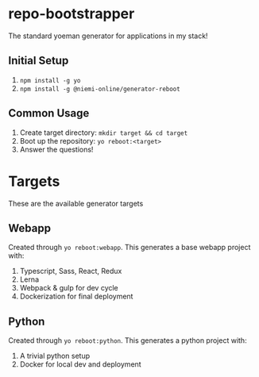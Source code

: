 # repo-bootstrapper
The standard yoeman generator for applications in my stack!

## Initial Setup
1. `npm install -g yo`
2. `npm install -g @niemi-online/generator-reboot`

## Common Usage
1. Create target directory: `mkdir target && cd target`
1. Boot up the repository: `yo reboot:<target>`
2. Answer the questions!

# Targets
These are the available generator targets

## Webapp
Created through `yo reboot:webapp`. This generates a base webapp project with:
1. Typescript, Sass, React, Redux
2. Lerna
3. Webpack & gulp for dev cycle
3. Dockerization for final deployment

## Python
Created through `yo reboot:python`. This generates a python project with:
1. A trivial python setup
2. Docker for local dev and deployment